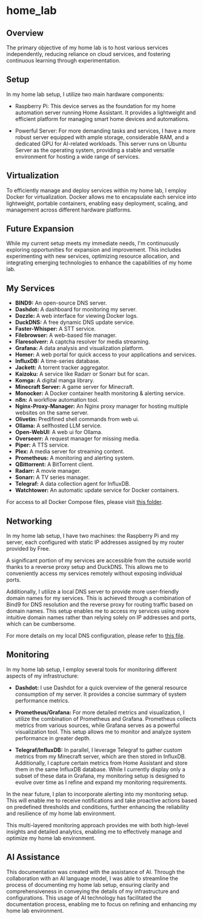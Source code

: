 # home_lab

## Overview

The primary objective of my home lab is to host various services independently, reducing reliance on cloud services, and fostering continuous learning through experimentation.

## Setup

In my home lab setup, I utilize two main hardware components:

- Raspberry Pi: This device serves as the foundation for my home automation server running Home Assistant. It provides a lightweight and efficient platform for managing smart home devices and automations.

- Powerful Server: For more demanding tasks and services, I have a more robust server equipped with ample storage, considerable RAM, and a dedicated GPU for AI-related workloads. This server runs on Ubuntu Server as the operating system, providing a stable and versatile environment for hosting a wide range of services.

## Virtualization

To efficiently manage and deploy services within my home lab, I employ Docker for virtualization. Docker allows me to encapsulate each service into lightweight, portable containers, enabling easy deployment, scaling, and management across different hardware platforms.

## Future Expansion

While my current setup meets my immediate needs, I'm continuously exploring opportunities for expansion and improvement. This includes experimenting with new services, optimizing resource allocation, and integrating emerging technologies to enhance the capabilities of my home lab.

## My Services
- **BIND9:** An open-source DNS server.
- **Dashdot:** A dashboard for monitoring my server.
- **Dozzle:** A web interface for viewing Docker logs.
- **DuckDNS:** A free dynamic DNS update service.
- **Faster-Whisper:** A STT service.
- **Filebrowser:** A web-based file manager.
- **Flaresolverr:** A captcha resolver for media streaming.
- **Grafana:** A data analysis and visualization platform.
- **Homer:** A web portal for quick access to your applications and services.
- **InfluxDB:** A time-series database.
- **Jackett:** A torrent tracker aggregator.
- **Kaizoku:** A service like Radarr or Sonarr but for scan.
- **Komga:** A digital manga library.
- **Minecraft Server:** A game server for Minecraft.
- **Monocker:** A Docker container health monitoring & alerting service.
- **n8n:** A workflow automation tool.
- **Nginx-Proxy-Manager:** An Nginx proxy manager for hosting multiple websites on the same server.
- **Olivetin:** Predifined shell commands from web ui.
- **Ollama:** A selfhosted LLM service.
- **Open-WebUI:** A web ui for Ollama.
- **Overseerr:** A request manager for missing media.
- **Piper:** A TTS service.
- **Plex:** A media server for streaming content.
- **Prometheus:** A monitoring and alerting system.
- **QBittorrent:** A BitTorrent client.
- **Radarr:** A movie manager.
- **Sonarr:** A TV series manager.
- **Telegraf:** A data collection agent for InfluxDB.
- **Watchtower:** An automatic update service for Docker containers.

For access to all Docker Compose files, please visit [this folder](link_to_your_folder_containing_docker_compose_files).

## Networking

In my home lab setup, I have two machines: the Raspberry Pi and my server, each configured with static IP addresses assigned by my router provided by Free. 

A significant portion of my services are accessible from the outside world thanks to a reverse proxy setup and DuckDNS. This allows me to conveniently access my services remotely without exposing individual ports.

Additionally, I utilize a local DNS server to provide more user-friendly domain names for my services. This is achieved through a combination of Bind9 for DNS resolution and the reverse proxy for routing traffic based on domain names. This setup enables me to access my services using more intuitive domain names rather than relying solely on IP addresses and ports, which can be cumbersome.

For more details on my local DNS configuration, please refer to [this file](link_to_your_local_dns_config).

## Monitoring

In my home lab setup, I employ several tools for monitoring different aspects of my infrastructure:

- **Dashdot:** I use Dashdot for a quick overview of the general resource consumption of my server. It provides a concise summary of system performance metrics.

- **Prometheus/Grafana:** For more detailed metrics and visualization, I utilize the combination of Prometheus and Grafana. Prometheus collects metrics from various sources, while Grafana serves as a powerful visualization tool. This setup allows me to monitor and analyze system performance in greater depth.

- **Telegraf/InfluxDB:** In parallel, I leverage Telegraf to gather custom metrics from my Minecraft server, which are then stored in InfluxDB. Additionally, I capture certain metrics from Home Assistant and store them in the same InfluxDB database. While I currently display only a subset of these data in Grafana, my monitoring setup is designed to evolve over time as I refine and expand my monitoring requirements.

In the near future, I plan to incorporate alerting into my monitoring setup. This will enable me to receive notifications and take proactive actions based on predefined thresholds and conditions, further enhancing the reliability and resilience of my home lab environment.

This multi-layered monitoring approach provides me with both high-level insights and detailed analytics, enabling me to effectively manage and optimize my home lab environment.





## AI Assistance

This documentation was created with the assistance of AI. Through the collaboration with an AI language model, I was able to streamline the process of documenting my home lab setup, ensuring clarity and comprehensiveness in conveying the details of my infrastructure and configurations. This usage of AI technology has facilitated the documentation process, enabling me to focus on refining and enhancing my home lab environment.

